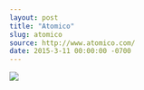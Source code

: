 ```yaml
---
layout: post
title: "Atomico"
slug: atomico
source: http://www.atomico.com/
date: 2015-3-11 00:00:00 -0700
---
```


<img src="{{ site.url }}/assets/img/screenshots/atomico.jpg">
